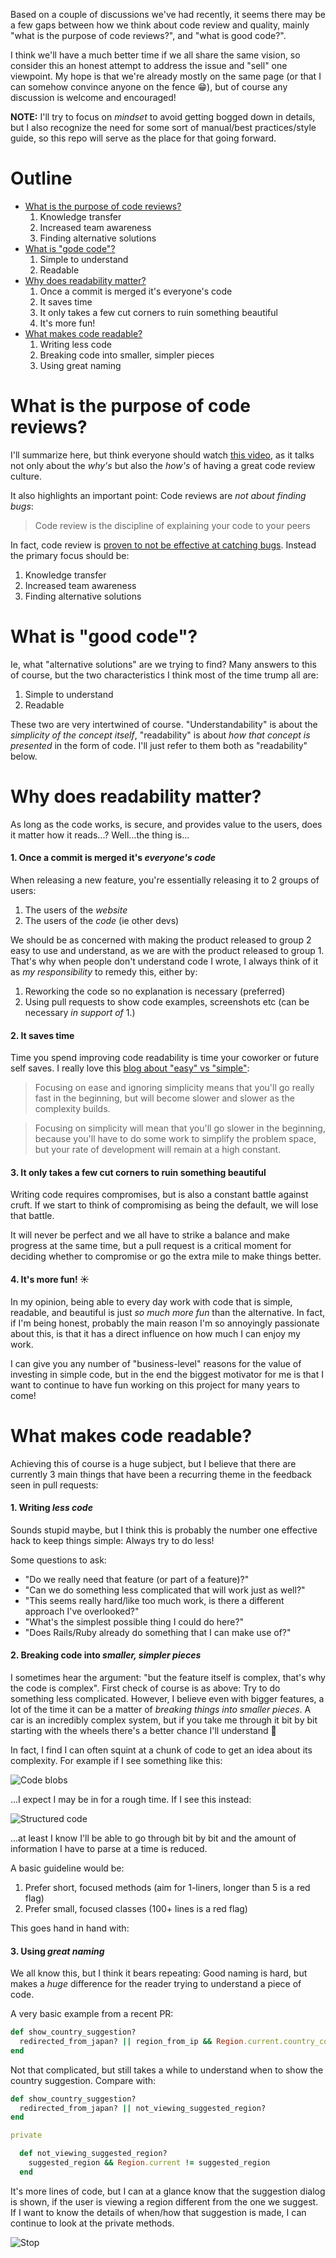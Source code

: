 Based on a couple of discussions we've had recently, it seems there may be a few gaps between how we think about code review and quality, mainly "what is the purpose of code reviews?", and "what is good code?".

I think we'll have a much better time if we all share the same vision, so consider this an honest attempt to address the issue and "sell" one viewpoint.
My hope is that we're already mostly on the same page (or that I can somehow convince anyone on the fence :grin:), but of course any discussion is welcome and encouraged!

__NOTE:__ I'll try to focus on _mindset_ to avoid getting bogged down in details, but I also recognize the need for some sort of manual/best practices/style guide, so this repo will serve as the place for that going forward.

# Outline

- [What is the purpose of code reviews?](#what-is-the-purpose-of-code-reviews)
  1. Knowledge transfer
  2. Increased team awareness
  3. Finding alternative solutions
- [What is "gode code"?](#what-is-good-code)
  1. Simple to understand
  2. Readable
- [Why does readability matter?](#why-does-readability-matter)
  1. Once a commit is merged it's everyone's code
  2. It saves time
  3. It only takes a few cut corners to ruin something beautiful
  4. It's more fun!
- [What makes code readable?](#what-makes-code-readable)
  1. Writing less code
  2. Breaking code into smaller, simpler pieces
  3. Using great naming


# What is the purpose of code reviews?

I'll summarize here, but think everyone should watch [this video](https://www.youtube.com/watch?v=PJjmw9TRB7s), as it talks not only about the _why's_ but also the _how's_ of having a great code review culture.

It also highlights an important point: Code reviews are _not about finding bugs_:

> Code review is the discipline of explaining your code to your peers

In fact, code review is [proven to not be effective at catching bugs](http://research.microsoft.com/apps/pubs/default.aspx?id=180283). Instead the primary focus should be:

1. Knowledge transfer
2. Increased team awareness
3. Finding alternative solutions

# What is "good code"?

Ie, what "alternative solutions" are we trying to find?
Many answers to this of course, but the two characteristics I think most of the time trump all are:

1. Simple to understand
2. Readable

These two are very intertwined of course. "Understandability" is about the _simplicity of the concept itself_, "readability" is about _how that concept is presented_ in the form of code. I'll just refer to them both as "readability" below.

# Why does readability matter?

As long as the code works, is secure, and provides value to the users, does it matter how it reads...?
Well...the thing is...

#### 1. Once a commit is merged it's _everyone's code_

When releasing a new feature, you're essentially releasing it to 2 groups of users:

1. The users of the _website_
2. The users of the _code_ (ie other devs)

We should be as concerned with making the product released to group 2 easy to use and understand, as we are with the product released to group 1. That's why when people don't understand code I wrote, I always think of it as _my responsibility_ to remedy this, either by:

1. Reworking the code so no explanation is necessary (preferred)
2. Using pull requests to show code examples, screenshots etc (can be necessary _in support of_ 1.)

#### 2. It saves time

Time you spend improving code readability is time your coworker or future self saves. I really love this [blog about "easy" vs "simple"](https://jml.io/2012/02/simple-made-easy.html):

> Focusing on ease and ignoring simplicity means that you'll go really fast in the beginning, but will become slower and slower as the complexity builds.

> Focusing on simplicity will mean that you'll go slower in the beginning, because you'll have to do some work to simplify the problem space, but your rate of development will remain at a high constant.

#### 3. It only takes a few cut corners to ruin something beautiful

Writing code requires compromises, but is also a constant battle against cruft. If we start to think of compromising as being the default, we will lose that battle.

It will never be perfect and we all have to strike a balance and make progress at the same time, but a pull request is a critical moment for deciding whether to compromise or go the extra mile to make things better.

#### 4. It's more fun! :sunny:

In my opinion, being able to every day work with code that is simple, readable, and beautiful is just _so much more fun_ than the alternative. In fact, if I'm being honest, probably the main reason I'm so annoyingly passionate about this, is that it has a direct influence on how much I can enjoy my work.

I can give you any number of "business-level" reasons for the value of investing in simple code, but in the end the biggest motivator for me is that I want to continue to have fun working on this project for many years to come!


# What makes code readable?

Achieving this of course is a huge subject, but I believe that there are currently 3 main things that have been a recurring theme in the feedback seen in pull requests:

#### 1. Writing _less code_

Sounds stupid maybe, but I think this is probably the number one effective hack to keep things simple: Always try to do less!

Some questions to ask:

- "Do we really need that feature (or part of a feature)?"
- "Can we do something less complicated that will work just as well?"
- "This seems really hard/like too much work, is there a different approach I've overlooked?"
- "What's the simplest possible thing I could do here?"
- "Does Rails/Ruby already do something that I can make use of?"

#### 2. Breaking code into _smaller, simpler pieces_

I sometimes hear the argument: "but the feature itself is complex, that's why the code is complex". First check of course is as above: Try to do something less complicated. However, I believe even with bigger features, a lot of the time it can be a matter of _breaking things into smaller pieces_. A car is an incredibly complex system, but if you take me through it bit by bit starting with the wheels there's a better chance I'll understand :car:

In fact, I find I can often squint at a chunk of code to get an idea about its complexity. For example if I see something like this:

![Code blobs](https://dl.dropboxusercontent.com/u/3032793/blobs.png)

...I expect I may be in for a rough time. If I see this instead:

![Structured code](https://dl.dropboxusercontent.com/u/3032793/structure.png)

...at least I know I'll be able to go through bit by bit and the amount of information I have to parse at a time is reduced.

A basic guideline would be:

1. Prefer short, focused methods (aim for 1-liners, longer than 5 is a red flag)
2. Prefer small, focused classes (100+ lines is a red flag)

This goes hand in hand with:

#### 3. Using _great naming_

We all know this, but I think it bears repeating: Good naming is hard, but makes a _huge_ difference for the reader trying to understand a piece of code.

A very basic example from a recent PR:

```ruby
def show_country_suggestion?
  redirected_from_japan? || region_from_ip && Region.current.country_code != region_from_ip.country_code
end
```

Not that complicated, but still takes a while to understand when to show the country suggestion. Compare with:

```ruby
def show_country_suggestion?
  redirected_from_japan? || not_viewing_suggested_region?
end

private

  def not_viewing_suggested_region?
    suggested_region && Region.current != suggested_region
  end
```

It's more lines of code, but I can at a glance know that the suggestion dialog is shown, if the user is viewing a region different from the one we suggest. If I want to know the details of when/how that suggestion is made, I can continue to look at the private methods.

![Stop](https://33.media.tumblr.com/639c56ff91b20e19411b998c8622f53c/tumblr_msjlzfgOy11sgmt4po1_400.gif)
